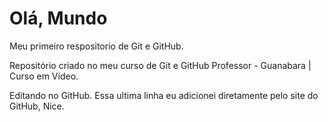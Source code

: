 # Olá, Mundo
 Meu primeiro respositorio de Git e GitHub.

 Repositório criado no meu curso de Git e GitHub
 Professor - Guanabara | Curso em Vídeo.

Editando no GitHub.
Essa ultima linha eu adicionei diretamente pelo site do GitHub, Nice.
